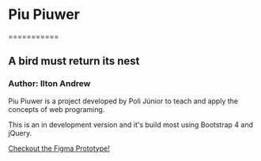 # Piu Piuwer
===========
## A bird must return its nest

### Author: Ilton Andrew

Piu Piuwer is a project developed by Poli Júnior to teach and apply the concepts of web programing.

This is an in development version and it's build most using Bootstrap 4 and jQuery.

[Checkout the Figma Prototype!](https://www.figma.com/file/OjueYJ8PbMidN9HOj8xps4/Piu-Piuwer?node-id=0%3A1)
